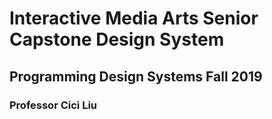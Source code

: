 # Interactive Media Arts Senior Capstone Design System

## Programming Design Systems Fall 2019
### Professor Cici Liu
